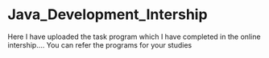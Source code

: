 # Java_Development_Intership
Here I have uploaded the task program which I have completed in the online intership....
You can refer the programs for your studies
